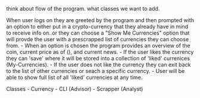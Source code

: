 think about flow of the program.
what classes we want to add. 

When user logs on they are greeted by the program and then prompted with an option to either put in a crypto-currency that they already have in mind to receive info on..or they can choose a "Show Me Currencies" option that will provde the user with a prescrapped list of currencies they can choose from. 
    - When an option is chosen the program provides an overview of the coin, current price as of (), and current news.
    - If the user likes the currency they can 'save' where it will be stored into a collection of 'liked' currenices (My-Currencies). 
    - If the user does not like the currency they can exit back to the list of other currencies or seach a specific currency. 
    - User will be able to show full list of all 'liked' currencies at any time. 

Classes 
    - Currency 
    - CLI (Advisor)
    - Scrapper (Analyst) 

    